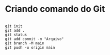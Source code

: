 # Criando comando do Git

```

git init
git add .
git status 
git add commit -m "Arquivo" 
git branch -M main
git push -u origin main

```